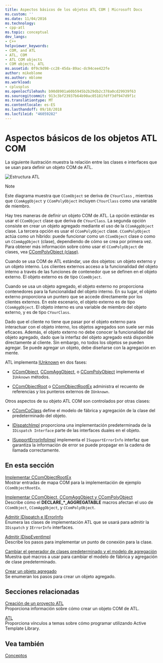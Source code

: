 ```yaml
---
title: Aspectos básicos de los objetos ATL COM | Microsoft Docs
ms.custom: ''
ms.date: 11/04/2016
ms.technology:
- cpp-atl
ms.topic: conceptual
dev_langs:
- C++
helpviewer_keywords:
- COM, and ATL
- ATL, COM
- ATL COM objects
- COM objects, ATL
ms.assetid: 0f9c9d98-cc28-45da-89ac-dc94cee422fe
author: mikeblome
ms.author: mblome
ms.workload:
- cplusplus
ms.openlocfilehash: b90d8901a60b5945b2b29db2c378a0cd29939f63
ms.sourcegitcommit: 913c3bf23937b64b90ac05181fdff3df947d9f1c
ms.translationtype: MT
ms.contentlocale: es-ES
ms.lasthandoff: 09/18/2018
ms.locfileid: "46059282"
---
```

# <a name="fundamentals-of-atl-com-objects"></a>Aspectos básicos de los objetos ATL COM

La siguiente ilustración muestra la relación entre las clases e interfaces que se usan para definir un objeto COM de ATL.

![Estructura ATL](../atl/media/vc307y1.gif "vc307y1")

> [!NOTE]
>  Este diagrama muestra que `CComObject` se deriva de `CYourClass` , mientras que `CComAggObject` y `CComPolyObject` incluyen `CYourClass` como una variable de miembro.

Hay tres maneras de definir un objeto COM de ATL. La opción estándar es usar el `CComObject` clase que deriva de `CYourClass`. La segunda opción consiste en crear un objeto agregado mediante el uso de la `CComAggObject` clase. La tercera opción es usar el `CComPolyObject` clase. `CComPolyObject` actúa como un híbrido: puede funcionar como un `CComObject` clase o como un `CComAggObject` (clase), dependiendo de cómo se crea por primera vez. Para obtener más información sobre cómo usar el `CComPolyObject` de clases, vea [CComPolyObject (clase)](../atl/reference/ccompolyobject-class.md).

Cuando se usa COM de ATL estándar, use dos objetos: un objeto externo y un objeto interno. Los clientes externos acceso a la funcionalidad del objeto interno a través de las funciones de contenedor que se definen en el objeto externo. El objeto externo es de tipo `CComObject`.

Cuando se usa un objeto agregado, el objeto externo no proporciona contenedores para la funcionalidad del objeto interno. En su lugar, el objeto externo proporciona un puntero que se accede directamente por los clientes externos. En este escenario, el objeto externo es de tipo `CComAggObject`. El objeto interno es una variable de miembro del objeto externo, y es de tipo `CYourClass`.

Dado que el cliente no tiene que pasar por el objeto externo para interactuar con el objeto interno, los objetos agregados son suele ser más eficaces. Además, el objeto externo no debe conocer la funcionalidad del objeto agregado, dado que la interfaz del objeto agregado está disponible directamente al cliente. Sin embargo, no todos los objetos se pueden agregar. Se puede agregar un objeto, debe diseñarse con la agregación en mente.

ATL implementa [IUnknown](/windows/desktop/api/unknwn/nn-unknwn-iunknown) en dos fases:

- [CComObject](../atl/reference/ccomobject-class.md), [CComAggObject](../atl/reference/ccomaggobject-class.md), o [CComPolyObject](../atl/reference/ccompolyobject-class.md) implementa el `IUnknown` métodos.

- [CComObjectRoot](../atl/reference/ccomobjectroot-class.md) o [CComObjectRootEx](../atl/reference/ccomobjectrootex-class.md) administra el recuento de referencias y los punteros externos de `IUnknown`.

Otros aspectos de su objeto ATL COM son controlados por otras clases:

- [CComCoClass](../atl/reference/ccomcoclass-class.md) define el modelo de fábrica y agregación de la clase del predeterminado del objeto.

- [IDispatchImpl](../atl/reference/idispatchimpl-class.md) proporciona una implementación predeterminada de la `IDispatch Interface` parte de las interfaces duales en el objeto.

- [ISupportErrorInfoImpl](../atl/reference/isupporterrorinfoimpl-class.md) implementa el `ISupportErrorInfo` interfaz que garantiza la información de error se puede propagar en la cadena de llamada correctamente.

## <a name="in-this-section"></a>En esta sección

[Implementar CComObjectRootEx](../atl/implementing-ccomobjectrootex.md)<br/>
Mostrar entradas de mapa COM para la implementación de ejemplo `CComObjectRootEx`.

[Implementar CComObject, CComAggObject y CComPolyObject](../atl/implementing-ccomobject-ccomaggobject-and-ccompolyobject.md)<br/>
Describe cómo el **DECLARE_\*_AGGREGATABLE** macros afectan el uso de `CComObject`, `CComAggObject`, y `CComPolyObject`.

[Admitir IDispatch e IErrorInfo](../atl/supporting-idispatch-and-ierrorinfo.md)<br/>
Enumera las clases de implementación ATL que se usará para admitir la `IDispatch` y `IErrorInfo` interfaces.

[Admitir IDispEventImpl](../atl/supporting-idispeventimpl.md)<br/>
Describe los pasos para implementar un punto de conexión para la clase.

[Cambiar el generador de clases predeterminado y el modelo de agregación](../atl/changing-the-default-class-factory-and-aggregation-model.md)<br/>
Muestra qué macros a usar para cambiar el modelo de fábrica y agregación de clase predeterminado.

[Crear un objeto agregado](../atl/creating-an-aggregated-object.md)<br/>
Se enumeran los pasos para crear un objeto agregado.

## <a name="related-sections"></a>Secciones relacionadas

[Creación de un proyecto ATL](../atl/reference/creating-an-atl-project.md)<br/>
Proporciona información sobre cómo crear un objeto COM de ATL.

[ATL](../atl/active-template-library-atl-concepts.md)<br/>
Proporciona vínculos a temas sobre cómo programar utilizando Active Template Library.

## <a name="see-also"></a>Vea también

[Conceptos](../atl/active-template-library-atl-concepts.md)

